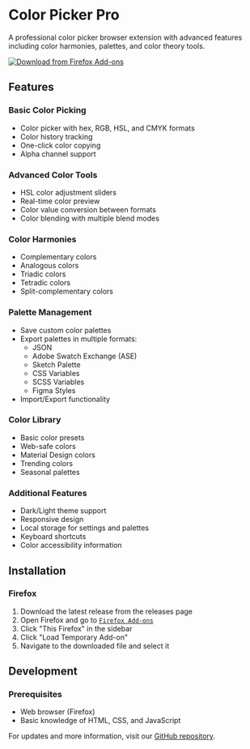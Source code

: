 # Color Picker Pro

A professional color picker browser extension with advanced features including color harmonies, palettes, and color theory tools.

[![Download from Firefox Add-ons](https://img.shields.io/badge/Firefox-Download-orange?logo=firefox)](https://addons.mozilla.org/en-US/firefox/addon/color-picker-pro/)

## Features

### Basic Color Picking
- Color picker with hex, RGB, HSL, and CMYK formats
- Color history tracking
- One-click color copying
- Alpha channel support

### Advanced Color Tools
- HSL color adjustment sliders
- Real-time color preview
- Color value conversion between formats
- Color blending with multiple blend modes

### Color Harmonies
- Complementary colors
- Analogous colors
- Triadic colors
- Tetradic colors
- Split-complementary colors

### Palette Management
- Save custom color palettes
- Export palettes in multiple formats:
  - JSON
  - Adobe Swatch Exchange (ASE)
  - Sketch Palette
  - CSS Variables
  - SCSS Variables
  - Figma Styles
- Import/Export functionality

### Color Library
- Basic color presets
- Web-safe colors
- Material Design colors
- Trending colors
- Seasonal palettes

### Additional Features
- Dark/Light theme support
- Responsive design
- Local storage for settings and palettes
- Keyboard shortcuts
- Color accessibility information

## Installation

### Firefox
1. Download the latest release from the releases page
2. Open Firefox and go to [`Firefox Add-ons`](https://addons.mozilla.org/en-US/firefox/addon/color-picker-pro/)
3. Click "This Firefox" in the sidebar
4. Click "Load Temporary Add-on"
5. Navigate to the downloaded file and select it

## Development

### Prerequisites
- Web browser (Firefox)
- Basic knowledge of HTML, CSS, and JavaScript

For updates and more information, visit our [GitHub repository](https://github.com/ali00209/Color-Picker).
